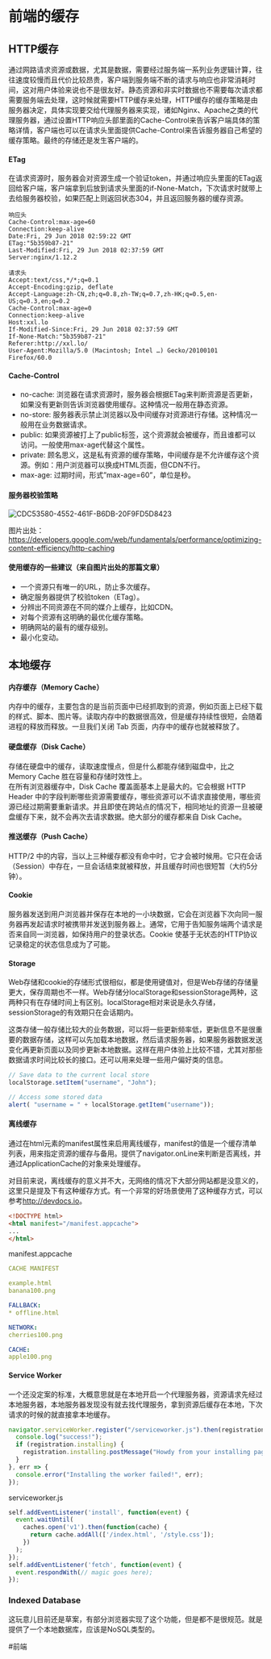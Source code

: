 # 前端的缓存

## HTTP缓存

通过网路请求资源或数据，尤其是数据，需要经过服务端一系列业务逻辑计算，往往速度较慢而且代价比较昂贵，客户端到服务端不断的请求与响应也非常消耗时间，这对用户体验来说也不是很友好。静态资源和非实时数据也不需要每次请求都需要服务端去处理，这时候就需要HTTP缓存来处理，HTTP缓存的缓存策略是由服务器决定，具体实现要交给代理服务器来实现，诸如Nginx、Apache之类的代理服务器，通过设置HTTP响应头部里面的Cache-Control来告诉客户端具体的策略详情，客户端也可以在请求头里面提供Cache-Control来告诉服务器自己希望的缓存策略。最终的存储还是发生客户端的。

#### ETag

在请求资源时，服务器会对资源生成一个验证token，并通过响应头里面的ETag返回给客户端，客户端拿到后放到请求头里面的if-None-Match，下次请求时就带上去给服务器校验，如果匹配上则返回状态304，并且返回服务器的缓存资源。

```
响应头
Cache-Control:max-age=60
Connection:keep-alive
Date:Fri, 29 Jun 2018 02:59:22 GMT
ETag:"5b359b87-21"
Last-Modified:Fri, 29 Jun 2018 02:37:59 GMT
Server:nginx/1.12.2
```

```
请求头
Accept:text/css,*/*;q=0.1
Accept-Encoding:gzip, deflate
Accept-Language:zh-CN,zh;q=0.8,zh-TW;q=0.7,zh-HK;q=0.5,en-US;q=0.3,en;q=0.2
Cache-Control:max-age=0
Connection:keep-alive
Host:xxl.lo
If-Modified-Since:Fri, 29 Jun 2018 02:37:59 GMT
If-None-Match:"5b359b87-21"
Referer:http://xxl.lo/
User-Agent:Mozilla/5.0 (Macintosh; Intel …) Gecko/20100101 Firefox/60.0
```

#### Cache-Control

- no-cache: 浏览器在请求资源时，服务器会根据ETag来判断资源是否更新，如果没有更新则告诉浏览器使用缓存。这种情况一般用在静态资源。
- no-store: 服务器表示禁止浏览器以及中间缓存对资源进行存储。这种情况一般用在业务数据请求。
- public: 如果资源被打上了public标签，这个资源就会被缓存，而且谁都可以访问。一般使用max-age代替这个属性。
- private: 顾名思义，这是私有资源的缓存策略，中间缓存是不允许缓存这个资源。例如：用户浏览器可以换成HTML页面，但CDN不行。
- max-age: 过期时间，形式”max-age=60”，单位是秒。

#### 服务器校验策略

![CDC53580-4552-461F-B6DB-20F9FD5D8423](_assets_/CDC53580-4552-461F-B6DB-20F9FD5D8423.png)

图片出处：<https://developers.google.com/web/fundamentals/performance/optimizing-content-efficiency/http-caching>

#### 使用缓存的一些建议（来自图片出处的那篇文章）

- 一个资源只有唯一的URL，防止多次缓存。
- 确定服务器提供了校验token（ETag）。
- 分辨出不同资源在不同的媒介上缓存，比如CDN。
- 对每个资源有这明确的最优化缓存策略。
- 明确网站的最有的缓存级别。
- 最小化变动。

## 本地缓存

#### 内存缓存（Memory Cache）

内存中的缓存，主要包含的是当前页面中已经抓取到的资源，例如页面上已经下载的样式、脚本、图片等。读取内存中的数据很高效，但是缓存持续性很短，会随着进程的释放而释放。一旦我们关闭 Tab 页面，内存中的缓存也就被释放了。

#### 硬盘缓存（Disk Cache）

存储在硬盘中的缓存，读取速度慢点，但是什么都能存储到磁盘中，比之 Memory Cache 胜在容量和存储时效性上。\
在所有浏览器缓存中，Disk Cache 覆盖面基本上是最大的。它会根据 HTTP Header 中的字段判断哪些资源需要缓存，哪些资源可以不请求直接使用，哪些资源已经过期需要重新请求。并且即使在跨站点的情况下，相同地址的资源一旦被硬盘缓存下来，就不会再次去请求数据。绝大部分的缓存都来自 Disk Cache。

#### 推送缓存（Push Cache）

HTTP/2 中的内容，当以上三种缓存都没有命中时，它才会被时候用。它只在会话（Session）中存在，一旦会话结束就被释放，并且缓存时间也很短暂（大约5分钟）。

#### Cookie

服务器发送到用户浏览器并保存在本地的一小块数据，它会在浏览器下次向同一服务器再发起请求时被携带并发送到服务器上。通常，它用于告知服务端两个请求是否来自同一浏览器，如保持用户的登录状态。Cookie 使基于无状态的HTTP协议记录稳定的状态信息成为了可能。

#### Storage

Web存储和cookie的存储形式很相似，都是使用键值对，但是Web存储的存储量更大，保存周期也不一样。Web存储分localStorage和sessionStorage两种，这两种只有在存储时间上有区别。localStorage相对来说是永久存储，sessionStorage的有效期只在会话期内。

这类存储一般存储比较大的业务数据，可以将一些更新频率低，更新信息不是很重要的数据存储，这样可以先加载本地数据，然后请求服务器，如果服务器数据发送变化再更新页面以及同步更新本地数据。这样在用户体验上比较不错，尤其对那些数据请求时间比较长的接口。还可以用来处理一些用户偏好类的信息。

```javascript
// Save data to the current local store
localStorage.setItem("username", "John");

// Access some stored data
alert( "username = " + localStorage.getItem("username"));
```

#### 离线缓存

通过在html元素的manifest属性来启用离线缓存，manifest的值是一个缓存清单列表，用来指定资源的缓存与备用。提供了navigator.onLine来判断是否离线，并通过ApplicationCache的对象来处理缓存。

对目前来说，离线缓存的意义并不大，无网络的情况下大部分网站都是没意义的，这里只是提及下有这种缓存方式。有一个非常的好场景使用了这种缓存方式，可以参考<http://devdocs.io>。

```html
<!DOCTYPE html>
<html manifest="/manifest.appcache">
...
</html>
```

manifest.appcache

```yaml
CACHE MANIFEST

example.html
banana100.png

FALLBACK:
* offline.html

NETWORK:
cherries100.png

CACHE:
apple100.png
```

#### Service Worker

一个还没定案的标准，大概意思就是在本地开启一个代理服务器，资源请求先经过本地服务器，本地服务器发现没有就去找代理服务，拿到资源后缓存在本地，下次请求的时候的就直接拿本地缓存。

```javascript
navigator.serviceWorker.register("/serviceworker.js").then(registration => {
  console.log("success!");
  if (registration.installing) {
    registration.installing.postMessage("Howdy from your installing page.");
  }
}, err => {
  console.error("Installing the worker failed!", err);
});
```

serviceworker.js

```javascript
self.addEventListener('install', function(event) {
  event.waitUntil(
    caches.open('v1').then(function(cache) {
      return cache.addAll(['/index.html', '/style.css']);
    })
  );
});
self.addEventListener('fetch', function(event) {
  event.respondWith(// magic goes here);
});
```

### Indexed Database

这玩意儿目前还是草案，有部分浏览器实现了这个功能，但是都不是很规范。就是提供了一个本地数据库，应该是NoSQL类型的。

#前端